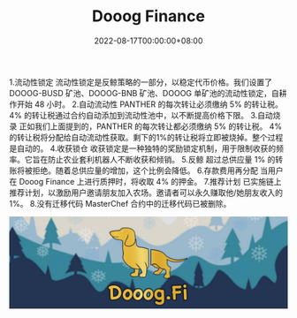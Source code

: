 ﻿---
title: "Dooog Finance"
description: "1.流动性锁定
2.自动流动性
3.自动烧录
4.收获锁仓
5.反鲸
6.存款费用再分配
7.推荐计划
8.没有迁移代码"
date: 2022-08-17T00:00:00+08:00
lastmod: 2022-08-17T00:00:00+08:00
draft: false
authors: ["boogArno"]
featuredImage: "dooog-finance.png"
tags: ["DeFi","Dooog Finance"]
categories: ["nfts"]
nfts: ["DeFi"]
blockchain: "BSC"
website: "https://dooog.fi"
twitter: "https://twitter.com/Dooog_Fi"
discord: ""
telegram: "https://t.me/DooogFi"
github: "https://github.com/dooogfi/dooog-farm"
youtube: ""
twitch: ""
facebook: ""
instagram: ""
reddit: ""
medium: "https://dooogfi.medium.com/"
steam: ""
gitbook: ""
googleplay: ""
appstore: ""
status: "Live"
weight: 
lightgallery: true
toc: true
pinned: false
recommend: false
recommend1: false
---
1.流动性锁定
流动性锁定是反鲸策略的一部分，以稳定代币价格。我们设置了 DOOOG-BUSD 矿池、DOOOG-BNB 矿池、DOOOG 单矿池的流动性锁定，自耕作开始 48 小时。
2.自动流动性
PANTHER 的每次转让必须缴纳 5% 的转让税。 4% 的转让税通过合约自动添加到流动性池中，以不断提高价格下限。
3.自动烧录
正如我们上面提到的，PANTHER 的每次转让都必须缴纳 5% 的转让税。 4% 的转让税将分配给自动流动性获取。剩下的1%的转让税将立即被烧掉。整个过程是自动的。
4.收获锁仓
收获锁定是一种独特的奖励锁定机制，用于限制收获的频率。它旨在防止农业套利机器人不断收获和倾销。
5.反鲸
超过总供应量 1% 的转账将被拒绝。随着总供应量的增加，这个比例会降低。
6.存款费用再分配
当用户在 Dooog Finance 上进行质押时，将收取 4% 的押金。
7.推荐计划
已实施链上推荐计划，以激励用户邀请朋友加入农场。邀请者可以永久赚取他/她朋友收入的 1%。
8.没有迁移代码
MasterChef 合约中的迁移代码已被删除。

![1_kqphZSu8yBN9isl2tO1TBw](1_kqphZSu8yBN9isl2tO1TBw.jpeg)
